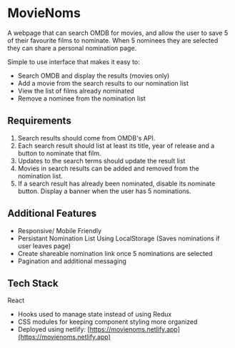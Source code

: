 # MovieNoms

A webpage that can search OMDB for movies, and allow the user to save 5 of their favourite films to nominate. When 5 nominees they are selected they can share a personal nomination page.

Simple to use interface that makes it easy to:

- Search OMDB and display the results (movies only)
- Add a movie from the search results to our nomination list
- View the list of films already nominated
- Remove a nominee from the nomination list

## Requirements

1. Search results should come from OMDB's API.
2. Each search result should list at least its title, year of release and a button to nominate that film.
3. Updates to the search terms should update the result list
4. Movies in search results can be added and removed from the nomination list.
5. If a search result has already been nominated, disable its nominate button.
   Display a banner when the user has 5 nominations.

## Additional Features

- Responsive/ Mobile Friendly
- Persistant Nomination List Using LocalStorage (Saves nominations if user leaves page)
- Create shareable nomination link once 5 nominations are selected
- Pagination and additional messaging

## Tech Stack

React

- Hooks used to manage state instead of using Redux
- CSS modules for keeping component styling more organized
- Deployed using netlify: [https://movienoms.netlify.app](https://movienoms.netlify.app)
